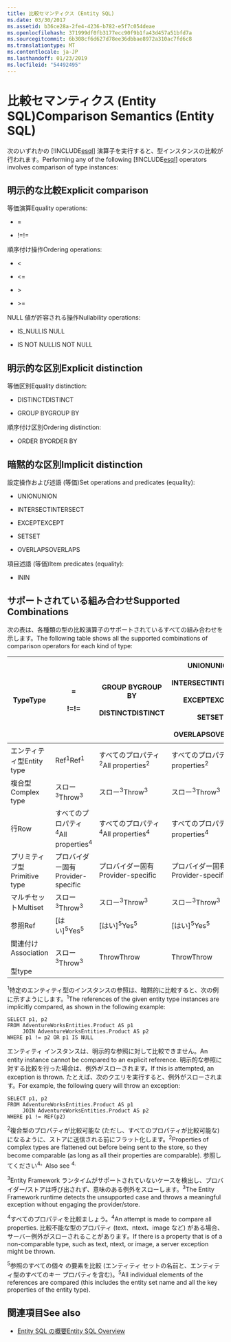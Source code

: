 ```yaml
---
title: 比較セマンティクス (Entity SQL)
ms.date: 03/30/2017
ms.assetid: b36ce28a-2fe4-4236-b782-e5f7c054deae
ms.openlocfilehash: 371999df0fb3177ecc90f9b1fa43d457a51bfd7a
ms.sourcegitcommit: 6b308cf6d627d78ee36dbbae8972a310ac7fd6c8
ms.translationtype: MT
ms.contentlocale: ja-JP
ms.lasthandoff: 01/23/2019
ms.locfileid: "54492495"
---
```

# <a name="comparison-semantics-entity-sql"></a><span data-ttu-id="fd4ed-102">比較セマンティクス (Entity SQL)</span><span class="sxs-lookup"><span data-stu-id="fd4ed-102">Comparison Semantics (Entity SQL)</span></span>
<span data-ttu-id="fd4ed-103">次のいずれかの [!INCLUDE[esql](../../../../../../includes/esql-md.md)] 演算子を実行すると、型インスタンスの比較が行われます。</span><span class="sxs-lookup"><span data-stu-id="fd4ed-103">Performing any of the following [!INCLUDE[esql](../../../../../../includes/esql-md.md)] operators involves comparison of type instances:</span></span>  
  
## <a name="explicit-comparison"></a><span data-ttu-id="fd4ed-104">明示的な比較</span><span class="sxs-lookup"><span data-stu-id="fd4ed-104">Explicit comparison</span></span>  
 <span data-ttu-id="fd4ed-105">等価演算</span><span class="sxs-lookup"><span data-stu-id="fd4ed-105">Equality operations:</span></span>  
  
-   =  
  
-   <span data-ttu-id="fd4ed-106">!=</span><span class="sxs-lookup"><span data-stu-id="fd4ed-106">!=</span></span>  
  
 <span data-ttu-id="fd4ed-107">順序付け操作</span><span class="sxs-lookup"><span data-stu-id="fd4ed-107">Ordering operations:</span></span>  
  
-   <  
  
-   \<=  
  
-   \>  
  
-   \>=  
  
 <span data-ttu-id="fd4ed-108">NULL 値が許容される操作</span><span class="sxs-lookup"><span data-stu-id="fd4ed-108">Nullability operations:</span></span>  
  
-   <span data-ttu-id="fd4ed-109">IS_NULL</span><span class="sxs-lookup"><span data-stu-id="fd4ed-109">IS NULL</span></span>  
  
-   <span data-ttu-id="fd4ed-110">IS NOT NULL</span><span class="sxs-lookup"><span data-stu-id="fd4ed-110">IS NOT NULL</span></span>  
  
## <a name="explicit-distinction"></a><span data-ttu-id="fd4ed-111">明示的な区別</span><span class="sxs-lookup"><span data-stu-id="fd4ed-111">Explicit distinction</span></span>  
 <span data-ttu-id="fd4ed-112">等価区別</span><span class="sxs-lookup"><span data-stu-id="fd4ed-112">Equality distinction:</span></span>  
  
-   <span data-ttu-id="fd4ed-113">DISTINCT</span><span class="sxs-lookup"><span data-stu-id="fd4ed-113">DISTINCT</span></span>  
  
-   <span data-ttu-id="fd4ed-114">GROUP BY</span><span class="sxs-lookup"><span data-stu-id="fd4ed-114">GROUP BY</span></span>  
  
 <span data-ttu-id="fd4ed-115">順序付け区別</span><span class="sxs-lookup"><span data-stu-id="fd4ed-115">Ordering distinction:</span></span>  
  
-   <span data-ttu-id="fd4ed-116">ORDER BY</span><span class="sxs-lookup"><span data-stu-id="fd4ed-116">ORDER BY</span></span>  
  
## <a name="implicit-distinction"></a><span data-ttu-id="fd4ed-117">暗黙的な区別</span><span class="sxs-lookup"><span data-stu-id="fd4ed-117">Implicit distinction</span></span>  
 <span data-ttu-id="fd4ed-118">設定操作および述語 (等価)</span><span class="sxs-lookup"><span data-stu-id="fd4ed-118">Set operations and predicates (equality):</span></span>  
  
-   <span data-ttu-id="fd4ed-119">UNION</span><span class="sxs-lookup"><span data-stu-id="fd4ed-119">UNION</span></span>  
  
-   <span data-ttu-id="fd4ed-120">INTERSECT</span><span class="sxs-lookup"><span data-stu-id="fd4ed-120">INTERSECT</span></span>  
  
-   <span data-ttu-id="fd4ed-121">EXCEPT</span><span class="sxs-lookup"><span data-stu-id="fd4ed-121">EXCEPT</span></span>  
  
-   <span data-ttu-id="fd4ed-122">SET</span><span class="sxs-lookup"><span data-stu-id="fd4ed-122">SET</span></span>  
  
-   <span data-ttu-id="fd4ed-123">OVERLAPS</span><span class="sxs-lookup"><span data-stu-id="fd4ed-123">OVERLAPS</span></span>  
  
 <span data-ttu-id="fd4ed-124">項目述語 (等価)</span><span class="sxs-lookup"><span data-stu-id="fd4ed-124">Item predicates (equality):</span></span>  
  
-   <span data-ttu-id="fd4ed-125">IN</span><span class="sxs-lookup"><span data-stu-id="fd4ed-125">IN</span></span>  
  
## <a name="supported-combinations"></a><span data-ttu-id="fd4ed-126">サポートされている組み合わせ</span><span class="sxs-lookup"><span data-stu-id="fd4ed-126">Supported Combinations</span></span>  
 <span data-ttu-id="fd4ed-127">次の表は、各種類の型の比較演算子のサポートされているすべての組み合わせを示します。</span><span class="sxs-lookup"><span data-stu-id="fd4ed-127">The following table shows all the supported combinations of comparison operators for each kind of type:</span></span>  
  
|<span data-ttu-id="fd4ed-128">**Type**</span><span class="sxs-lookup"><span data-stu-id="fd4ed-128">**Type**</span></span>|**=**<br /><br /> <span data-ttu-id="fd4ed-129">**\!=**</span><span class="sxs-lookup"><span data-stu-id="fd4ed-129">**!=**</span></span>|<span data-ttu-id="fd4ed-130">**GROUP BY**</span><span class="sxs-lookup"><span data-stu-id="fd4ed-130">**GROUP BY**</span></span><br /><br /> <span data-ttu-id="fd4ed-131">**DISTINCT**</span><span class="sxs-lookup"><span data-stu-id="fd4ed-131">**DISTINCT**</span></span>|<span data-ttu-id="fd4ed-132">**UNION**</span><span class="sxs-lookup"><span data-stu-id="fd4ed-132">**UNION**</span></span><br /><br /> <span data-ttu-id="fd4ed-133">**INTERSECT**</span><span class="sxs-lookup"><span data-stu-id="fd4ed-133">**INTERSECT**</span></span><br /><br /> <span data-ttu-id="fd4ed-134">**EXCEPT**</span><span class="sxs-lookup"><span data-stu-id="fd4ed-134">**EXCEPT**</span></span><br /><br /> <span data-ttu-id="fd4ed-135">**SET**</span><span class="sxs-lookup"><span data-stu-id="fd4ed-135">**SET**</span></span><br /><br /> <span data-ttu-id="fd4ed-136">**OVERLAPS**</span><span class="sxs-lookup"><span data-stu-id="fd4ed-136">**OVERLAPS**</span></span>|<span data-ttu-id="fd4ed-137">**IN**</span><span class="sxs-lookup"><span data-stu-id="fd4ed-137">**IN**</span></span>|<span data-ttu-id="fd4ed-138">**<   <=**</span><span class="sxs-lookup"><span data-stu-id="fd4ed-138">**<   <=**</span></span><br /><br /> <span data-ttu-id="fd4ed-139">**>   >=**</span><span class="sxs-lookup"><span data-stu-id="fd4ed-139">**>   >=**</span></span>|<span data-ttu-id="fd4ed-140">**ORDER BY**</span><span class="sxs-lookup"><span data-stu-id="fd4ed-140">**ORDER BY**</span></span>|<span data-ttu-id="fd4ed-141">**IS NULL**</span><span class="sxs-lookup"><span data-stu-id="fd4ed-141">**IS NULL**</span></span><br /><br /> <span data-ttu-id="fd4ed-142">**NULL でないです。**</span><span class="sxs-lookup"><span data-stu-id="fd4ed-142">**IS NOT NULL**</span></span>|  
|-|-|-|-|-|-|-|-|  
|<span data-ttu-id="fd4ed-143">エンティティ型</span><span class="sxs-lookup"><span data-stu-id="fd4ed-143">Entity type</span></span>|<span data-ttu-id="fd4ed-144">Ref<sup>1</sup></span><span class="sxs-lookup"><span data-stu-id="fd4ed-144">Ref<sup>1</sup></span></span>|<span data-ttu-id="fd4ed-145">すべてのプロパティ<sup>2</sup></span><span class="sxs-lookup"><span data-stu-id="fd4ed-145">All properties<sup>2</sup></span></span>|<span data-ttu-id="fd4ed-146">すべてのプロパティ<sup>2</sup></span><span class="sxs-lookup"><span data-stu-id="fd4ed-146">All properties<sup>2</sup></span></span>|<span data-ttu-id="fd4ed-147">すべてのプロパティ<sup>2</sup></span><span class="sxs-lookup"><span data-stu-id="fd4ed-147">All properties<sup>2</sup></span></span>|<span data-ttu-id="fd4ed-148">スロー<sup>3</sup></span><span class="sxs-lookup"><span data-stu-id="fd4ed-148">Throw<sup>3</sup></span></span>|<span data-ttu-id="fd4ed-149">スロー<sup>3</sup></span><span class="sxs-lookup"><span data-stu-id="fd4ed-149">Throw<sup>3</sup></span></span>|<span data-ttu-id="fd4ed-150">Ref<sup>1</sup></span><span class="sxs-lookup"><span data-stu-id="fd4ed-150">Ref<sup>1</sup></span></span>|  
|<span data-ttu-id="fd4ed-151">複合型</span><span class="sxs-lookup"><span data-stu-id="fd4ed-151">Complex type</span></span>|<span data-ttu-id="fd4ed-152">スロー<sup>3</sup></span><span class="sxs-lookup"><span data-stu-id="fd4ed-152">Throw<sup>3</sup></span></span>|<span data-ttu-id="fd4ed-153">スロー<sup>3</sup></span><span class="sxs-lookup"><span data-stu-id="fd4ed-153">Throw<sup>3</sup></span></span>|<span data-ttu-id="fd4ed-154">スロー<sup>3</sup></span><span class="sxs-lookup"><span data-stu-id="fd4ed-154">Throw<sup>3</sup></span></span>|<span data-ttu-id="fd4ed-155">スロー<sup>3</sup></span><span class="sxs-lookup"><span data-stu-id="fd4ed-155">Throw<sup>3</sup></span></span>|<span data-ttu-id="fd4ed-156">スロー<sup>3</sup></span><span class="sxs-lookup"><span data-stu-id="fd4ed-156">Throw<sup>3</sup></span></span>|<span data-ttu-id="fd4ed-157">スロー<sup>3</sup></span><span class="sxs-lookup"><span data-stu-id="fd4ed-157">Throw<sup>3</sup></span></span>|<span data-ttu-id="fd4ed-158">スロー<sup>3</sup></span><span class="sxs-lookup"><span data-stu-id="fd4ed-158">Throw<sup>3</sup></span></span>|  
|<span data-ttu-id="fd4ed-159">行</span><span class="sxs-lookup"><span data-stu-id="fd4ed-159">Row</span></span>|<span data-ttu-id="fd4ed-160">すべてのプロパティ<sup>4</sup></span><span class="sxs-lookup"><span data-stu-id="fd4ed-160">All properties<sup>4</sup></span></span>|<span data-ttu-id="fd4ed-161">すべてのプロパティ<sup>4</sup></span><span class="sxs-lookup"><span data-stu-id="fd4ed-161">All properties<sup>4</sup></span></span>|<span data-ttu-id="fd4ed-162">すべてのプロパティ<sup>4</sup></span><span class="sxs-lookup"><span data-stu-id="fd4ed-162">All properties<sup>4</sup></span></span>|<span data-ttu-id="fd4ed-163">スロー<sup>3</sup></span><span class="sxs-lookup"><span data-stu-id="fd4ed-163">Throw<sup>3</sup></span></span>|<span data-ttu-id="fd4ed-164">スロー<sup>3</sup></span><span class="sxs-lookup"><span data-stu-id="fd4ed-164">Throw<sup>3</sup></span></span>|<span data-ttu-id="fd4ed-165">すべてのプロパティ<sup>4</sup></span><span class="sxs-lookup"><span data-stu-id="fd4ed-165">All properties<sup>4</sup></span></span>|<span data-ttu-id="fd4ed-166">スロー<sup>3</sup></span><span class="sxs-lookup"><span data-stu-id="fd4ed-166">Throw<sup>3</sup></span></span>|  
|<span data-ttu-id="fd4ed-167">プリミティブ型</span><span class="sxs-lookup"><span data-stu-id="fd4ed-167">Primitive type</span></span>|<span data-ttu-id="fd4ed-168">プロバイダー固有</span><span class="sxs-lookup"><span data-stu-id="fd4ed-168">Provider-specific</span></span>|<span data-ttu-id="fd4ed-169">プロバイダー固有</span><span class="sxs-lookup"><span data-stu-id="fd4ed-169">Provider-specific</span></span>|<span data-ttu-id="fd4ed-170">プロバイダー固有</span><span class="sxs-lookup"><span data-stu-id="fd4ed-170">Provider-specific</span></span>|<span data-ttu-id="fd4ed-171">プロバイダー固有</span><span class="sxs-lookup"><span data-stu-id="fd4ed-171">Provider-specific</span></span>|<span data-ttu-id="fd4ed-172">プロバイダー固有</span><span class="sxs-lookup"><span data-stu-id="fd4ed-172">Provider-specific</span></span>|<span data-ttu-id="fd4ed-173">プロバイダー固有</span><span class="sxs-lookup"><span data-stu-id="fd4ed-173">Provider-specific</span></span>|<span data-ttu-id="fd4ed-174">プロバイダー固有</span><span class="sxs-lookup"><span data-stu-id="fd4ed-174">Provider-specific</span></span>|  
|<span data-ttu-id="fd4ed-175">マルチセット</span><span class="sxs-lookup"><span data-stu-id="fd4ed-175">Multiset</span></span>|<span data-ttu-id="fd4ed-176">スロー<sup>3</sup></span><span class="sxs-lookup"><span data-stu-id="fd4ed-176">Throw<sup>3</sup></span></span>|<span data-ttu-id="fd4ed-177">スロー<sup>3</sup></span><span class="sxs-lookup"><span data-stu-id="fd4ed-177">Throw<sup>3</sup></span></span>|<span data-ttu-id="fd4ed-178">スロー<sup>3</sup></span><span class="sxs-lookup"><span data-stu-id="fd4ed-178">Throw<sup>3</sup></span></span>|<span data-ttu-id="fd4ed-179">スロー<sup>3</sup></span><span class="sxs-lookup"><span data-stu-id="fd4ed-179">Throw<sup>3</sup></span></span>|<span data-ttu-id="fd4ed-180">スロー<sup>3</sup></span><span class="sxs-lookup"><span data-stu-id="fd4ed-180">Throw<sup>3</sup></span></span>|<span data-ttu-id="fd4ed-181">スロー<sup>3</sup></span><span class="sxs-lookup"><span data-stu-id="fd4ed-181">Throw<sup>3</sup></span></span>|<span data-ttu-id="fd4ed-182">スロー<sup>3</sup></span><span class="sxs-lookup"><span data-stu-id="fd4ed-182">Throw<sup>3</sup></span></span>|  
|<span data-ttu-id="fd4ed-183">参照</span><span class="sxs-lookup"><span data-stu-id="fd4ed-183">Ref</span></span>|<span data-ttu-id="fd4ed-184">[はい]<sup>5</sup></span><span class="sxs-lookup"><span data-stu-id="fd4ed-184">Yes<sup>5</sup></span></span>|<span data-ttu-id="fd4ed-185">[はい]<sup>5</sup></span><span class="sxs-lookup"><span data-stu-id="fd4ed-185">Yes<sup>5</sup></span></span>|<span data-ttu-id="fd4ed-186">[はい]<sup>5</sup></span><span class="sxs-lookup"><span data-stu-id="fd4ed-186">Yes<sup>5</sup></span></span>|<span data-ttu-id="fd4ed-187">[はい]<sup>5</sup></span><span class="sxs-lookup"><span data-stu-id="fd4ed-187">Yes<sup>5</sup></span></span>|<span data-ttu-id="fd4ed-188">Throw</span><span class="sxs-lookup"><span data-stu-id="fd4ed-188">Throw</span></span>|<span data-ttu-id="fd4ed-189">Throw</span><span class="sxs-lookup"><span data-stu-id="fd4ed-189">Throw</span></span>|<span data-ttu-id="fd4ed-190">[はい]<sup>5</sup></span><span class="sxs-lookup"><span data-stu-id="fd4ed-190">Yes<sup>5</sup></span></span>|  
|<span data-ttu-id="fd4ed-191">関連付け</span><span class="sxs-lookup"><span data-stu-id="fd4ed-191">Association</span></span><br /><br /> <span data-ttu-id="fd4ed-192">型</span><span class="sxs-lookup"><span data-stu-id="fd4ed-192">type</span></span>|<span data-ttu-id="fd4ed-193">スロー<sup>3</sup></span><span class="sxs-lookup"><span data-stu-id="fd4ed-193">Throw<sup>3</sup></span></span>|<span data-ttu-id="fd4ed-194">Throw</span><span class="sxs-lookup"><span data-stu-id="fd4ed-194">Throw</span></span>|<span data-ttu-id="fd4ed-195">Throw</span><span class="sxs-lookup"><span data-stu-id="fd4ed-195">Throw</span></span>|<span data-ttu-id="fd4ed-196">Throw</span><span class="sxs-lookup"><span data-stu-id="fd4ed-196">Throw</span></span>|<span data-ttu-id="fd4ed-197">スロー<sup>3</sup></span><span class="sxs-lookup"><span data-stu-id="fd4ed-197">Throw<sup>3</sup></span></span>|<span data-ttu-id="fd4ed-198">スロー<sup>3</sup></span><span class="sxs-lookup"><span data-stu-id="fd4ed-198">Throw<sup>3</sup></span></span>|<span data-ttu-id="fd4ed-199">スロー<sup>3</sup></span><span class="sxs-lookup"><span data-stu-id="fd4ed-199">Throw<sup>3</sup></span></span>|  
  
 <span data-ttu-id="fd4ed-200"><sup>1</sup>特定のエンティティ型のインスタンスの参照は、暗黙的に比較すると、次の例に示すようにします。</span><span class="sxs-lookup"><span data-stu-id="fd4ed-200"><sup>1</sup>The references of the given entity type instances are implicitly compared, as shown in the following example:</span></span>  
  
```  
SELECT p1, p2   
FROM AdventureWorksEntities.Product AS p1   
     JOIN AdventureWorksEntities.Product AS p2   
WHERE p1 != p2 OR p1 IS NULL  
```  
  
 <span data-ttu-id="fd4ed-201">エンティティ インスタンスは、明示的な参照に対して比較できません。</span><span class="sxs-lookup"><span data-stu-id="fd4ed-201">An entity instance cannot be compared to an explicit reference.</span></span> <span data-ttu-id="fd4ed-202">明示的な参照に対する比較を行った場合は、例外がスローされます。</span><span class="sxs-lookup"><span data-stu-id="fd4ed-202">If this is attempted, an exception is thrown.</span></span> <span data-ttu-id="fd4ed-203">たとえば、次のクエリを実行すると、例外がスローされます。</span><span class="sxs-lookup"><span data-stu-id="fd4ed-203">For example, the following query will throw an exception:</span></span>  
  
```  
SELECT p1, p2   
FROM AdventureWorksEntities.Product AS p1   
     JOIN AdventureWorksEntities.Product AS p2   
WHERE p1 != REF(p2)  
```  
  
 <span data-ttu-id="fd4ed-204"><sup>2</sup>複合型のプロパティが比較可能な (ただし、すべてのプロパティが比較可能な) になるように、ストアに送信される前にフラット化します。</span><span class="sxs-lookup"><span data-stu-id="fd4ed-204"><sup>2</sup>Properties of complex types are flattened out before being sent to the store, so they become comparable (as long as all their properties are comparable).</span></span> <span data-ttu-id="fd4ed-205">参照してください<sup>4。</sup></span><span class="sxs-lookup"><span data-stu-id="fd4ed-205">Also see <sup>4.</sup></span></span>  
  
 <span data-ttu-id="fd4ed-206"><sup>3</sup>Entity Framework ランタイムがサポートされていないケースを検出し、プロバイダー/ストアは呼び出されず、意味のある例外をスローします。</span><span class="sxs-lookup"><span data-stu-id="fd4ed-206"><sup>3</sup>The Entity Framework runtime detects the unsupported case and throws a meaningful exception without engaging the provider/store.</span></span>  
  
 <span data-ttu-id="fd4ed-207"><sup>4</sup>すべてのプロパティを比較ましょう。</span><span class="sxs-lookup"><span data-stu-id="fd4ed-207"><sup>4</sup>An attempt is made to compare all properties.</span></span> <span data-ttu-id="fd4ed-208">比較不能な型のプロパティ (text、ntext、image など) がある場合、サーバー例外がスローされることがあります。</span><span class="sxs-lookup"><span data-stu-id="fd4ed-208">If there is a property that is of a non-comparable type, such as text, ntext, or image, a server exception might be thrown.</span></span>  
  
 <span data-ttu-id="fd4ed-209"><sup>5</sup>参照のすべての個々 の要素を比較 (エンティティ セットの名前と、エンティティ型のすべてのキー プロパティを含む)。</span><span class="sxs-lookup"><span data-stu-id="fd4ed-209"><sup>5</sup>All individual elements of the references are compared (this includes the entity set name and all the key properties of the entity type).</span></span>  
  
## <a name="see-also"></a><span data-ttu-id="fd4ed-210">関連項目</span><span class="sxs-lookup"><span data-stu-id="fd4ed-210">See also</span></span>
- [<span data-ttu-id="fd4ed-211">Entity SQL の概要</span><span class="sxs-lookup"><span data-stu-id="fd4ed-211">Entity SQL Overview</span></span>](../../../../../../docs/framework/data/adonet/ef/language-reference/entity-sql-overview.md)
